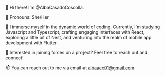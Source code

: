 👋 Hi there! I’m @AlbaCasadoCoscolla.

🌈 Pronouns: She/Her

🌱  I immerse myself in the dynamic world of coding. Currently, I'm studying Javascript and Typescript, crafting engaging interfaces with React, exploring a little bit of Nest, and venturing into the realm of mobile app development with Flutter.

💞️ Interested in joining forces on a project? Feel free to reach out and connect!

📫 You can reach out to me via email at albaacc01@gmail.com




